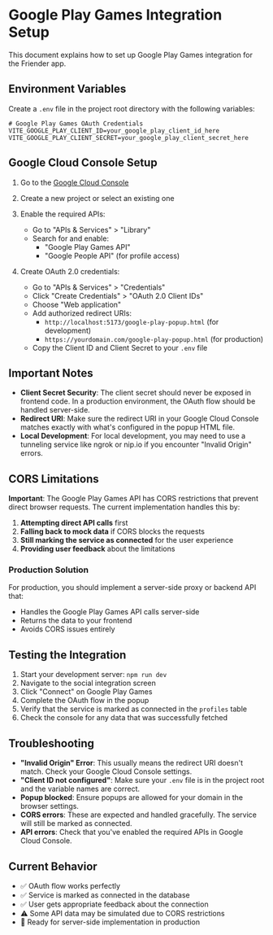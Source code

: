 # Google Play Games Integration Setup

This document explains how to set up Google Play Games integration for the Friender app.

## Environment Variables

Create a `.env` file in the project root directory with the following variables:

```env
# Google Play Games OAuth Credentials
VITE_GOOGLE_PLAY_CLIENT_ID=your_google_play_client_id_here
VITE_GOOGLE_PLAY_CLIENT_SECRET=your_google_play_client_secret_here
```

## Google Cloud Console Setup

1. Go to the [Google Cloud Console](https://console.cloud.google.com/)
2. Create a new project or select an existing one
3. Enable the required APIs:
   - Go to "APIs & Services" > "Library"
   - Search for and enable:
     - "Google Play Games API"
     - "Google People API" (for profile access)

4. Create OAuth 2.0 credentials:
   - Go to "APIs & Services" > "Credentials"
   - Click "Create Credentials" > "OAuth 2.0 Client IDs"
   - Choose "Web application"
   - Add authorized redirect URIs:
     - `http://localhost:5173/google-play-popup.html` (for development)
     - `https://yourdomain.com/google-play-popup.html` (for production)
   - Copy the Client ID and Client Secret to your `.env` file

## Important Notes

- **Client Secret Security**: The client secret should never be exposed in frontend code. In a production environment, the OAuth flow should be handled server-side.
- **Redirect URI**: Make sure the redirect URI in your Google Cloud Console matches exactly with what's configured in the popup HTML file.
- **Local Development**: For local development, you may need to use a tunneling service like ngrok or nip.io if you encounter "Invalid Origin" errors.

## CORS Limitations

**Important**: The Google Play Games API has CORS restrictions that prevent direct browser requests. The current implementation handles this by:

1. **Attempting direct API calls** first
2. **Falling back to mock data** if CORS blocks the requests
3. **Still marking the service as connected** for the user experience
4. **Providing user feedback** about the limitations

### Production Solution

For production, you should implement a server-side proxy or backend API that:
- Handles the Google Play Games API calls server-side
- Returns the data to your frontend
- Avoids CORS issues entirely

## Testing the Integration

1. Start your development server: `npm run dev`
2. Navigate to the social integration screen
3. Click "Connect" on Google Play Games
4. Complete the OAuth flow in the popup
5. Verify that the service is marked as connected in the `profiles` table
6. Check the console for any data that was successfully fetched

## Troubleshooting

- **"Invalid Origin" Error**: This usually means the redirect URI doesn't match. Check your Google Cloud Console settings.
- **"Client ID not configured"**: Make sure your `.env` file is in the project root and the variable names are correct.
- **Popup blocked**: Ensure popups are allowed for your domain in the browser settings.
- **CORS errors**: These are expected and handled gracefully. The service will still be marked as connected.
- **API errors**: Check that you've enabled the required APIs in Google Cloud Console.

## Current Behavior

- ✅ OAuth flow works perfectly
- ✅ Service is marked as connected in the database
- ✅ User gets appropriate feedback about the connection
- ⚠️ Some API data may be simulated due to CORS restrictions
- 🔄 Ready for server-side implementation in production 